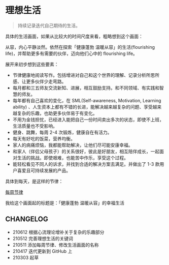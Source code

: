 # 理想生活

> 持续记录迭代自己期待的生活。


具体的生活画面，如果从比较大的时间尺度来看，粗略想到这个画面：

从容，内心平静淡然。依然在探索「健康蓬勃 温暖从容」的生活(flourishing life)，并帮助更多有需要的伙伴，迈向他们心中的 flourishing life。

展开来初步想到这些要素：
* 节律健康地阅读写作。包括增进对自己和这个世界的理解、记录分析所思所感、让更多伙伴少走弯路。
* 每月都和三五师友交流新知、进展，相互鼓励支持。和不同领域、有实践和智慧的师友。
* 每年都有自己喜欢的变化，在 SML(Self-awareness, Motivation, Learning ability) 、人生资本上都有不错的长进，能解决越来越复杂的问题、享受越来越复杂的乐趣，也助更多伙伴易于有变化。
* 不用为金钱担忧，已经进入能把自己一份时间卖出多次的状态，即使不上班，生活质量也不受影响。
* 健身、跳舞，每周 2-4 次锻炼，健康自在有活力。
* 每天有好吃的饭菜，营养均衡。
* 家人的病痛烦恼，我都能帮助解决，让他们尽可能安康幸福。
* 和家人（伴侣父母孩子）的关系很好，彼此是好朋友，相互陪伴成长，一起面对生活的挑战。即使艰难，也能苦中作乐，享受这个过程。
* 能轻松看见不同人的诉求，并找到合适的解决方案去满足。并做出了 1-3 款用户喜爱且可持续发展的产品。

具体到每天，是这样的节律：

[每周节律](https://docs.qq.com/sheet/DVVhTVUxwbEFHbVVK?tab=BB08J2 ':include :type=iframe width=100% height=700px') 



我给这个画面起的标题是：「健康蓬勃 温暖从容」的幸福生活


## CHANGELOG

- 210612 根据心流理论增补关于复杂的乐趣部分
- 210512 完善理想生活的关键词
- 210511 添加每周节律、修改生活画面的名称
- 210417 迭代更新到 GitHub 上
- 210303 起草
